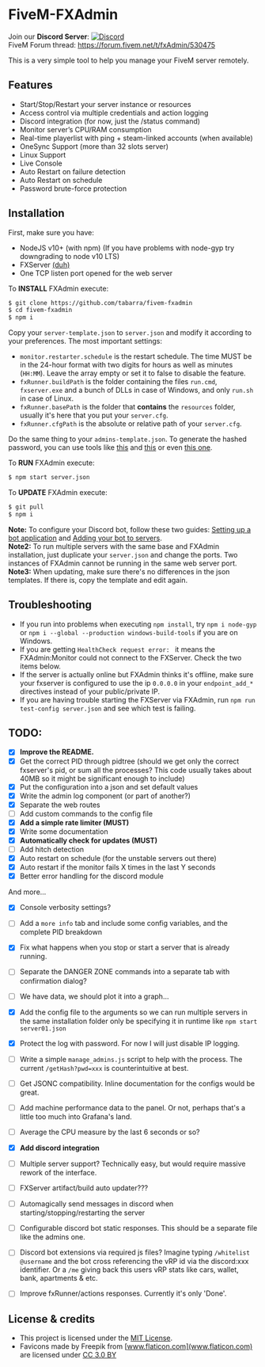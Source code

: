 # FiveM-FXAdmin
Join our **Discord Server**: [![Discord](https://discordapp.com/api/guilds/577993482761928734/widget.png?style=shield)](https://discord.gg/f3TsfvD)  
FiveM Forum thread: https://forum.fivem.net/t/fxAdmin/530475  

This is a very simple tool to help you manage your FiveM server remotely.  

## Features
- Start/Stop/Restart your server instance or resources
- Access control via multiple credentials and action logging
- Discord integration (for now, just the /status command)
- Monitor server’s CPU/RAM consumption
- Real-time playerlist with ping + steam-linked accounts (when available)
- OneSync Support (more than 32 slots server)
- Linux Support
- Live Console
- Auto Restart on failure detection
- Auto Restart on schedule
- Password brute-force protection


## Installation
First, make sure you have:
- NodeJS v10+ (with npm) (If you have problems with node-gyp try downgrading to node v10 LTS)
- FXServer [(duh)](https://runtime.fivem.net/artifacts/fivem/)
- One TCP listen port opened for the web server

To **INSTALL** FXAdmin execute:
```bash
$ git clone https://github.com/tabarra/fivem-fxadmin
$ cd fivem-fxadmin
$ npm i
```
Copy your `server-template.json` to `server.json` and modify it according to your preferences. The most important settings:  
- `monitor.restarter.schedule` is the restart schedule. The time MUST be in the 24-hour format with two digits for hours as well as minutes (`HH:MM`). Leave the array empty or set it to false to disable the feature.
- `fxRunner.buildPath` is the folder containing the files `run.cmd`, `fxserver.exe` and a bunch of DLLs in case of Windows, and only `run.sh` in case of Linux.
- `fxRunner.basePath` is the folder that **contains** the `resources` folder, usually it's here that you put your `server.cfg`.
- `fxRunner.cfgPath` is the absolute or relative path of your `server.cfg`.

Do the same thing to your `admins-template.json`. To generate the hashed password, you can use tools like [this](https://www.browserling.com/tools/bcrypt) and [this](https://bcrypt-generator.com) or even [this one](https://passwordhashing.com/BCrypt).  
  
To **RUN** FXAdmin execute:
```bash
$ npm start server.json
```

To **UPDATE** FXAdmin execute:
```bash
$ git pull
$ npm i
```

**Note:** To configure your Discord bot, follow these two guides:  [Setting up a bot application](https://discordjs.guide/preparations/setting-up-a-bot-application.html) and [Adding your bot to servers](https://discordjs.guide/preparations/adding-your-bot-to-servers.html).  
**Note2:** To run multiple servers with the same base and FXAdmin installation, just duplicate your `server.json` and change the ports. Two instances of FXAdmin cannot be running in the same web server port.  
**Note3:** When updating, make sure there's no differences in the json templates. If there is, copy the template and edit again.


## Troubleshooting
- If you run into problems when executing `npm install`, try `npm i node-gyp` or `npm i --global --production windows-build-tools` if you are on Windows.
- If you are getting `HealthCheck request error: ` it means the FXAdmin:Monitor could not connect to the FXServer. Check the two items below.
- If the server is actually online but FXAdmin thinks it's offline, make sure your fxserver is configured to use the ip `0.0.0.0` in your `endpoint_add_*` directives instead of your public/private IP.
- If you are having trouble starting the FXServer via FXAdmin, run `npm run test-config server.json` and see which test is failing.


## TODO:
- [x] **Improve the README.**
- [x] Get the correct PID through pidtree (should we get only the correct fxserver's pid, or sum all the processes? This code usually takes about 40MB so it might be significant enough to include)
- [x] Put the configuration into a json and set default values
- [x] Write the admin log component (or part of another?)
- [x] Separate the web routes
- [ ] Add custom commands to the config file
- [x] **Add a simple rate limiter (MUST)**
- [x] Write some documentation
- [x] **Automatically check for updates (MUST)**
- [ ] Add hitch detection
- [x] Auto restart on schedule (for the unstable servers out there)
- [x] Auto restart if the monitor fails X times in the last Y seconds 
- [x] Better error handling for the discord module

And more...
- [x] Console verbosity settings?
- [ ] Add a `more info` tab and include some config variables, and the complete PID breakdown
- [x] Fix what happens when you stop or start a server that is already running.
- [ ] Separate the DANGER ZONE commands into a separate tab with confirmation dialog?
- [ ] We have data, we should plot it into a graph...
- [x] Add the config file to the arguments so we can run multiple servers in the same installation folder only be specifying it in runtime like `npm start server01.json`
- [x] Protect the log with password. For now I will just disable IP logging.
- [ ] Write a simple `manage_admins.js` script to help with the process. The current `/getHash?pwd=xxx` is counterintuitive at best.
- [ ] Get JSONC compatibility. Inline documentation for the configs would be great.
- [ ] Add machine performance data to the panel. Or not, perhaps that's a little too much into Grafana's land.
- [ ] Average the CPU measure by the last 6 seconds or so?
- [x] **Add discord integration**
- [ ] Multiple server support? Technically easy, but would require massive rework of the interface.
- [ ] FXServer artifact/build auto updater???
- [ ] Automagically send messages in discord when starting/stopping/restarting the server
- [ ] Configurable discord bot static responses. This should be a separate file like the admins one.
- [ ] Discord bot extensions via required js files? Imagine typing `/whitelist @username` and the bot cross referencing the vRP id via the discord:xxx identifier. Or a `/me` giving back this users vRP stats like cars, wallet, bank, apartments & etc.
- [ ] Improve fxRunner/actions responses. Currently it's only 'Done'.


## License & credits
- This project is licensed under the [MIT License](https://github.com/tabarra/fivem-fxadmin/blob/master/LICENSE).
- Favicons made by Freepik from [www.flaticon.com](www.flaticon.com) are licensed under [CC 3.0 BY](http://creativecommons.org/licenses/by/3.0/)
